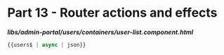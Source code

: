 # Part 13 - Router actions and effects

_**libs/admin-portal/users/containers/user-list.component.html**_

```ts
{{users$ | async | json}}
```



